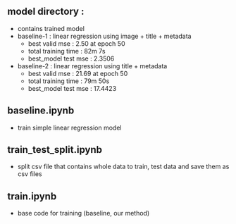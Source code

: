 ## model directory :

-   contains trained model
-   baseline-1 : linear regression using image + title + metadata
    -   best valid mse : 2.50 at epoch 50
    -   total training time : 82m 7s
    -   best_model test mse : 2.3506
-   baseline-2 : linear regression using title + metadata
    -   best valid mse : 21.69 at epoch 50
    -   total training time : 79m 50s
    -   best_model test mse : 17.4423

## baseline.ipynb

-   train simple linear regression model

## train_test_split.ipynb

-   split csv file that contains whole data to train, test data and save them as csv files

## train.ipynb

-   base code for training (baseline, our method)
